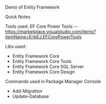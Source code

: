Demo of Entity Framework

Quick Notes

Tools used:
EF Core Power Tools -- https://marketplace.visualstudio.com/items?itemName=ErikEJ.EFCorePowerTools


Libs used:
- Entity Framework Core
- Entity Framework Core Tools
- Entity Framework Core SQL Server
- Entity Framework Core Design


Commands used in Package Manager Console
- Add-Migration <Name>
- Update-Database

